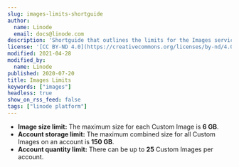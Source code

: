 ```yaml
---
slug: images-limits-shortguide
author:
  name: Linode
  email: docs@linode.com
description: 'Shortguide that outlines the limits for the Images service.'
license: '[CC BY-ND 4.0](https://creativecommons.org/licenses/by-nd/4.0)'
modified: 2021-04-28
modified_by:
  name: Linode
published: 2020-07-20
title: Images Limits
keywords: ["images"]
headless: true
show_on_rss_feed: false
tags: ["linode platform"]
---
```


- **Image size limit:** The maximum size for each Custom Image is **6 GB**.
- **Account storage limit:** The maximum combined size for all Custom Images on an account is **150 GB**.
- **Account quantity limit:** There can be up to **25** Custom Images per account.